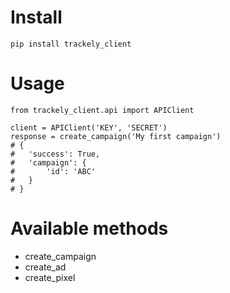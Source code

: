 # Install

    pip install trackely_client

# Usage

    from trackely_client.api import APIClient

    client = APIClient('KEY', 'SECRET')
    response = create_campaign('My first campaign')
    # {
    # 	'success': True,
    #   'campaign': {
    #		'id': 'ABC'
	#   }
	# }


# Available methods

* create_campaign
* create_ad
* create_pixel


